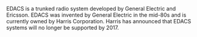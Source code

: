 EDACS is a trunked radio system developed by General Electric and Ericsson. EDACS was invented by General Electric in the mid-80s and is currently owned by Harris Corporation. Harris has announced that EDACS systems will no longer be supported by 2017.